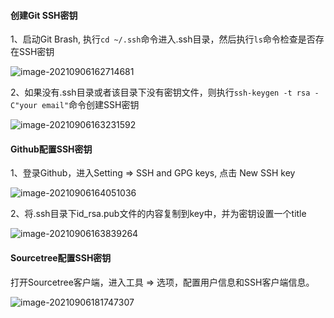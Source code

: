 #### 创建Git SSH密钥

1、启动Git Brash, 执行``cd ~/.ssh``命令进入.ssh目录，然后执行``ls``命令检查是否存在SSH密钥

![image-20210906162714681](C:\Users\Seraph\AppData\Roaming\Typora\typora-user-images\image-20210906162714681.png)

2、如果没有.ssh目录或者该目录下没有密钥文件，则执行``ssh-keygen -t rsa -C"your email"``命令创建SSH密钥

![image-20210906163231592](C:\Users\Seraph\AppData\Roaming\Typora\typora-user-images\image-20210906163231592.png)

#### Github配置SSH密钥

1、登录Github，进入Setting => SSH and GPG keys, 点击 New SSH key

![image-20210906164051036](C:\Users\Seraph\AppData\Roaming\Typora\typora-user-images\image-20210906164051036.png)

2、将.ssh目录下id_rsa.pub文件的内容复制到key中，并为密钥设置一个title

![image-20210906163839264](C:\Users\Seraph\AppData\Roaming\Typora\typora-user-images\image-20210906163839264.png) 

#### Sourcetree配置SSH密钥

打开Sourcetree客户端，进入工具 => 选项，配置用户信息和SSH客户端信息。

![image-20210906181747307](C:\Users\Seraph\AppData\Roaming\Typora\typora-user-images\image-20210906181747307.png)







